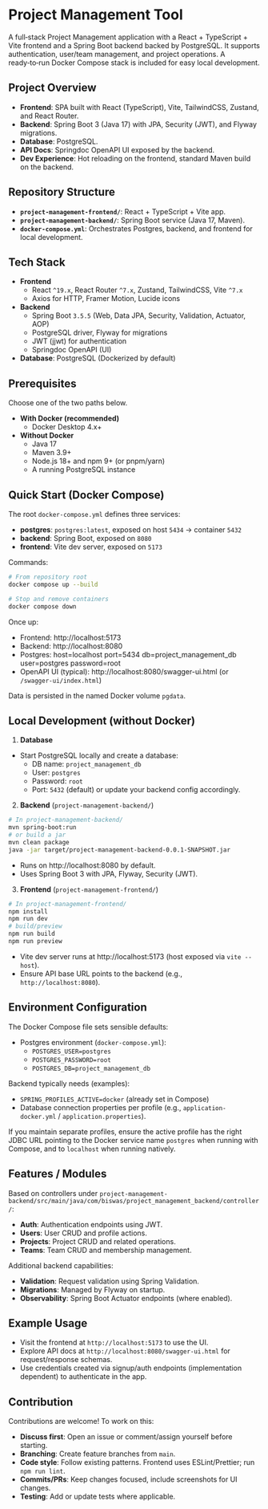 # Project Management Tool

A full‑stack Project Management application with a React + TypeScript + Vite frontend and a Spring Boot backend backed by PostgreSQL. It supports authentication, user/team management, and project operations. A ready‑to‑run Docker Compose stack is included for easy local development.

## Project Overview

- **Frontend**: SPA built with React (TypeScript), Vite, TailwindCSS, Zustand, and React Router.
- **Backend**: Spring Boot 3 (Java 17) with JPA, Security (JWT), and Flyway migrations.
- **Database**: PostgreSQL.
- **API Docs**: Springdoc OpenAPI UI exposed by the backend.
- **Dev Experience**: Hot reloading on the frontend, standard Maven build on the backend.

## Repository Structure

- **`project-management-frontend/`**: React + TypeScript + Vite app.
- **`project-management-backend/`**: Spring Boot service (Java 17, Maven).
- **`docker-compose.yml`**: Orchestrates Postgres, backend, and frontend for local development.

## Tech Stack

- **Frontend**
  - React `^19.x`, React Router `^7.x`, Zustand, TailwindCSS, Vite `^7.x`
  - Axios for HTTP, Framer Motion, Lucide icons
- **Backend**
  - Spring Boot `3.5.5` (Web, Data JPA, Security, Validation, Actuator, AOP)
  - PostgreSQL driver, Flyway for migrations
  - JWT (jjwt) for authentication
  - Springdoc OpenAPI (UI)
- **Database**: PostgreSQL (Dockerized by default)

## Prerequisites

Choose one of the two paths below.

- **With Docker (recommended)**
  - Docker Desktop 4.x+
- **Without Docker**
  - Java 17
  - Maven 3.9+
  - Node.js 18+ and npm 9+ (or pnpm/yarn)
  - A running PostgreSQL instance

## Quick Start (Docker Compose)

The root `docker-compose.yml` defines three services:

- **postgres**: `postgres:latest`, exposed on host `5434` → container `5432`
- **backend**: Spring Boot, exposed on `8080`
- **frontend**: Vite dev server, exposed on `5173`

Commands:

```bash
# From repository root
docker compose up --build

# Stop and remove containers
docker compose down
```

Once up:

- Frontend: http://localhost:5173
- Backend: http://localhost:8080
- Postgres: host=localhost port=5434 db=project_management_db user=postgres password=root
- OpenAPI UI (typical): http://localhost:8080/swagger-ui.html (or `/swagger-ui/index.html`)

Data is persisted in the named Docker volume `pgdata`.

## Local Development (without Docker)

1. **Database**

- Start PostgreSQL locally and create a database:
  - DB name: `project_management_db`
  - User: `postgres`
  - Password: `root`
  - Port: `5432` (default) or update your backend config accordingly.

2. **Backend** (`project-management-backend/`)

```bash
# In project-management-backend/
mvn spring-boot:run
# or build a jar
mvn clean package
java -jar target/project-management-backend-0.0.1-SNAPSHOT.jar
```

- Runs on http://localhost:8080 by default.
- Uses Spring Boot 3 with JPA, Flyway, Security (JWT).

3. **Frontend** (`project-management-frontend/`)

```bash
# In project-management-frontend/
npm install
npm run dev
# build/preview
npm run build
npm run preview
```

- Vite dev server runs at http://localhost:5173 (host exposed via `vite --host`).
- Ensure API base URL points to the backend (e.g., `http://localhost:8080`).

## Environment Configuration

The Docker Compose file sets sensible defaults:

- Postgres environment (`docker-compose.yml`):
  - `POSTGRES_USER=postgres`
  - `POSTGRES_PASSWORD=root`
  - `POSTGRES_DB=project_management_db`

Backend typically needs (examples):

- `SPRING_PROFILES_ACTIVE=docker` (already set in Compose)
- Database connection properties per profile (e.g., `application-docker.yml` / `application.properties`).

If you maintain separate profiles, ensure the active profile has the right JDBC URL pointing to the Docker service name `postgres` when running with Compose, and to `localhost` when running natively.

## Features / Modules

Based on controllers under `project-management-backend/src/main/java/com/biswas/project_management_backend/controller/`:

- **Auth**: Authentication endpoints using JWT.
- **Users**: User CRUD and profile actions.
- **Projects**: Project CRUD and related operations.
- **Teams**: Team CRUD and membership management.

Additional backend capabilities:

- **Validation**: Request validation using Spring Validation.
- **Migrations**: Managed by Flyway on startup.
- **Observability**: Spring Boot Actuator endpoints (where enabled).

## Example Usage

- Visit the frontend at `http://localhost:5173` to use the UI.
- Explore API docs at `http://localhost:8080/swagger-ui.html` for request/response schemas.
- Use credentials created via signup/auth endpoints (implementation dependent) to authenticate in the app.

## Contribution

Contributions are welcome! To work on this:

- **Discuss first**: Open an issue or comment/assign yourself before starting.
- **Branching**: Create feature branches from `main`.
- **Code style**: Follow existing patterns. Frontend uses ESLint/Prettier; run `npm run lint`.
- **Commits/PRs**: Keep changes focused, include screenshots for UI changes.
- **Testing**: Add or update tests where applicable.
